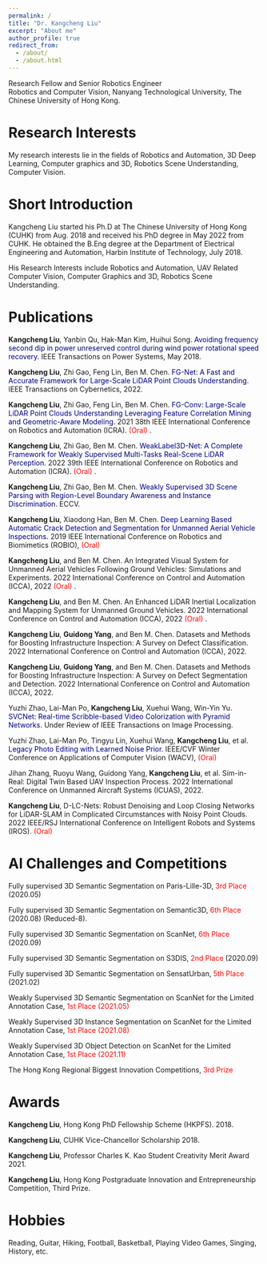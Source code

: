 ```yaml
---
permalink: /
title: "Dr. Kangcheng Liu"
excerpt: "About me"
author_profile: true
redirect_from: 
  - /about/
  - /about.html
---
```


Research Fellow and Senior Robotics Engineer <br>
Robotics and Computer Vision, Nanyang Technological University, The Chinese University of Hong Kong. <br>
<!-- The Chinese University of Hong Kong, Hong Kong SAR, China -->

**Research Interests**
=======
My research interests lie in the fields of Robotics and Automation, 3D Deep Learning, Computer graphics and 3D,  Robotics Scene Understanding, Computer Vision. 


**Short Introduction**
=======
Kangcheng Liu started his Ph.D at The Chinese University of Hong Kong (CUHK) from Aug. 2018 and received his PhD degree in May 2022 from CUHK. He obtained the B.Eng degree at the Department of Electrical Engineering and Automation, Harbin Institute of Technology, July 2018. 


His Research Interests include Robotics and Automation, UAV Related Computer Vision,  Computer Graphics and 3D,  Robotics Scene Understanding.


Publications
======

**Kangcheng Liu**, Yanbin Qu, Hak-Man Kim, Huihui Song. <font color='Navy'> Avoiding frequency second dip in power unreserved control during wind power rotational speed recovery. </font> IEEE Transactions on Power Systems, May 2018. 

**Kangcheng Liu**, Zhi Gao, Feng Lin, Ben M. Chen. <font color='Navy'> FG-Net: A Fast and Accurate Framework for Large-Scale LiDAR Point Clouds Understanding. </font>  IEEE Transactions on Cybernetics, 2022. 

**Kangcheng Liu**, Zhi Gao, Feng Lin, Ben M. Chen. <font color='Navy'> FG-Conv: Large-Scale LiDAR Point Clouds Understanding Leveraging Feature Correlation Mining and Geometric-Aware Modeling. </font> 2021 38th IEEE International Conference on Robotics and Automation (ICRA). <font color='Red'> (Oral) </font>.

**Kangcheng Liu**, Zhi Gao, Ben M. Chen. <font color='Navy'> WeakLabel3D-Net: A Complete Framework for Weakly Supervised Multi-Tasks Real-Scene LiDAR Perception. </font> 2022 39th IEEE International Conference on Robotics and Automation (ICRA). <font color='Red'> (Oral) </font>.

**Kangcheng Liu**, Zhi Gao, Ben M. Chen. <font color='Navy'> Weakly Supervised 3D Scene Parsing with Region-Level Boundary Awareness and Instance Discrimination. </font> ECCV. <font color='Red'> </font>

**Kangcheng Liu**, Xiaodong Han, Ben M. Chen. <font color='Navy'> Deep Learning Based Automatic Crack Detection and Segmentation for Unmanned Aerial Vehicle Inspections.</font> 2019 IEEE International Conference on Robotics and Biomimetics (ROBIO), <font color='Red'> (Oral) </font>

**Kangcheng Liu**, and Ben M. Chen.  An Integrated Visual System for Unmanned Aerial Vehicles Following Ground Vehicles: Simulations and Experiments. 2022 International Conference on Control and Automation (ICCA), 2022 <font color='Red'> (Oral) </font>.
  
 **Kangcheng Liu**, and Ben M. Chen.  An Enhanced LiDAR Inertial Localization and Mapping System for Unmanned Ground Vehicles. 2022 International Conference on Control and Automation (ICCA), 2022 <font color='Red'> (Oral) </font>.

**Kangcheng Liu**, **Guidong Yang**, and Ben M. Chen. Datasets and Methods for Boosting Infrastructure Inspection: A Survey on Defect Classification. 2022 International Conference on Control and Automation (ICCA), 2022.

**Kangcheng Liu**, **Guidong Yang**, and Ben M. Chen. Datasets and Methods for Boosting Infrastructure Inspection: A Survey on Defect Segmentation and Detection. 2022 International Conference on Control and Automation (ICCA), 2022.

Yuzhi Zhao, Lai-Man Po, **Kangcheng Liu**, Xuehui Wang, Win-Yin Yu. <font color='Navy'> SVCNet: Real-time Scribble-based Video Colorization with Pyramid Networks</font>. Under Review of IEEE Transactions on Image Processing. 

Yuzhi Zhao, Lai-Man Po, Tingyu Lin, Xuehui Wang, **Kangcheng Liu**, et al. <font color='Navy'> Legacy Photo Editing with Learned Noise Prior</font>. IEEE/CVF Winter Conference on Applications of Computer Vision (WACV), <font color='Red'> (Oral) </font>
  
Jihan Zhang, Ruoyu Wang, Guidong Yang, **Kangcheng Liu**, et al. Sim-in-Real: Digital Twin Based UAV Inspection Process. 2022 International Conference on Unmanned Aircraft Systems (ICUAS), 2022.
  
**Kangcheng Liu**, D-LC-Nets: Robust Denoising and Loop Closing Networks for LiDAR-SLAM in Complicated Circumstances with Noisy Point Clouds. 2022 IEEE/RSJ International Conference on Intelligent Robots and Systems (IROS). <font color='Red'> (Oral) </font> 
  
  
  
**AI Challenges and Competitions**
======

Fully supervised 3D Semantic Segmentation on Paris-Lille-3D, <font color='Red'>3rd Place</font> (2020.05)  <br>

Fully supervised 3D Semantic Segmentation on Semantic3D, <font color='Red'>6th Place</font> (2020.08) (Reduced-8).   <br>

Fully supervised 3D Semantic Segmentation on ScanNet, <font color='Red'>6th Place</font> (2020.09) <br>

Fully supervised 3D Semantic Segmentation on S3DIS, <font color='Red'>2nd Place</font> (2020.09) <br>

Fully supervised 3D Semantic Segmentation on SensatUrban, <font color='Red'>5th Place</font> (2021.02) <br>

Weakly Supervised 3D Semantic Segmentation on ScanNet for the Limited Annotation Case, <font color='Red'>1st Place (2021.05)</font> <br>

<!-- Weakly Supervised 3D Semantic Segmentation on ScanNet for the Limited Reconstruction Case,   <font color='Red'>1st Place</font> (2021.08) <br> -->

Weakly Supervised 3D Instance Segmentation on ScanNet for the Limited Annotation Case, <font color='Red'>1st Place (2021.08)</font> <br>

<!--  Weakly Supervised 3D Instance Segmentation on ScanNet for the Limited Reconstruction Case, <font color='Red'>1st Place (2021.08)</font> <br> -->

Weakly Supervised 3D Object Detection on ScanNet for the Limited Annotation Case, <font color='Red'>1st Place (2021.11)</font>  <br>

<!-- Weakly Supervised 3D Object Detection on ScanNet Benchmark the Limited Reconstruction Case, <font color='Red'>1st Place (2021.11)</font>  <br> -->
The Hong Kong Regional Biggest Innovation Competitions, <font color='Red'>3rd Prize</font> <br>

Awards
======

**Kangcheng Liu**,  Hong Kong PhD Fellowship Scheme (HKPFS). 2018.

**Kangcheng Liu**,  CUHK Vice-Chancellor Scholarship 2018.

**Kangcheng Liu**, Professor Charles K. Kao Student Creativity Merit Award 2021.

**Kangcheng Liu**, Hong Kong Postgraduate Innovation and Entrepreneurship Competition, Third Prize.


Hobbies
======

Reading, Guitar, Hiking, Football, Basketball, Playing Video Games, Singing, History, etc.
